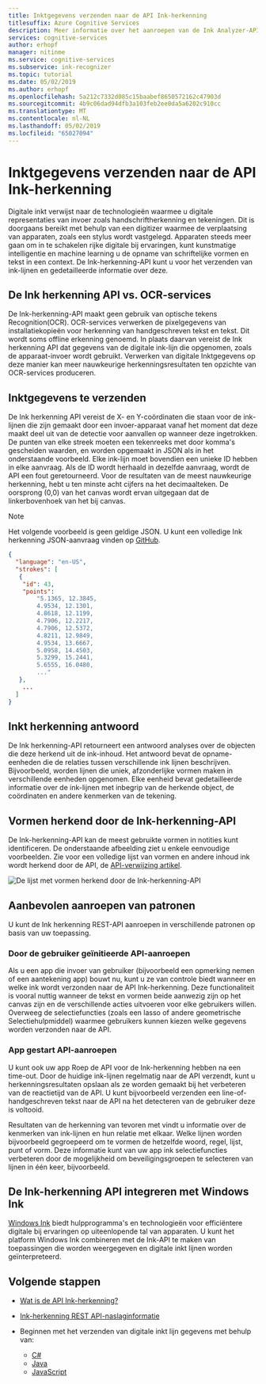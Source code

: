 ```yaml
---
title: Inktgegevens verzenden naar de API Ink-herkenning
titlesuffix: Azure Cognitive Services
description: Meer informatie over het aanroepen van de Ink Analyzer-API voor verschillende toepassingen
services: cognitive-services
author: erhopf
manager: nitinme
ms.service: cognitive-services
ms.subservice: ink-recognizer
ms.topic: tutorial
ms.date: 05/02/2019
ms.author: erhopf
ms.openlocfilehash: 5a212c7332d085c15baabef8650572162c47903d
ms.sourcegitcommit: 4b9c06dad94dfb3a103feb2ee0da5a6202c910cc
ms.translationtype: MT
ms.contentlocale: nl-NL
ms.lasthandoff: 05/02/2019
ms.locfileid: "65027094"
---
```

# <a name="send-ink-data-to-the-ink-recognizer-api"></a>Inktgegevens verzenden naar de API Ink-herkenning 

Digitale inkt verwijst naar de technologieën waarmee u digitale representaties van invoer zoals handschriftherkenning en tekeningen. Dit is doorgaans bereikt met behulp van een digitizer waarmee de verplaatsing van apparaten, zoals een stylus wordt vastgelegd. Apparaten steeds meer gaan om in te schakelen rijke digitale bij ervaringen, kunt kunstmatige intelligentie en machine learning u de opname van schriftelijke vormen en tekst in een context. De Ink-herkenning-API kunt u voor het verzenden van ink-lijnen en gedetailleerde informatie over deze. 

## <a name="the-ink-recognizer-api-vs-ocr-services"></a>De Ink herkenning API vs. OCR-services

De Ink-herkenning-API maakt geen gebruik van optische tekens Recognition(OCR). OCR-services verwerken de pixelgegevens van installatiekopieën voor herkenning van handgeschreven tekst en tekst. Dit wordt soms offline erkenning genoemd. In plaats daarvan vereist de Ink herkenning API dat gegevens van de digitale ink-lijn die opgenomen, zoals de apparaat-invoer wordt gebruikt. Verwerken van digitale Inktgegevens op deze manier kan meer nauwkeurige herkenningsresultaten ten opzichte van OCR-services produceren. 

## <a name="sending-ink-data"></a>Inktgegevens te verzenden

De Ink herkenning API vereist de X- en Y-coördinaten die staan voor de ink-lijnen die zijn gemaakt door een invoer-apparaat vanaf het moment dat deze maakt deel uit van de detectie voor aanvallen op wanneer deze ingetrokken. De punten van elke streek moeten een tekenreeks met door komma's gescheiden waarden, en worden opgemaakt in JSON als in het onderstaande voorbeeld. Elke ink-lijn moet bovendien een unieke ID hebben in elke aanvraag. Als de ID wordt herhaald in dezelfde aanvraag, wordt de API een fout geretourneerd. Voor de resultaten van de meest nauwkeurige herkenning, hebt u ten minste acht cijfers na het decimaalteken. De oorsprong (0,0) van het canvas wordt ervan uitgegaan dat de linkerbovenhoek van het bij canvas.

> [!NOTE]
> Het volgende voorbeeld is geen geldige JSON. U kunt een volledige Ink herkenning JSON-aanvraag vinden op [GitHub](https://go.microsoft.com/fwlink/?linkid=2089909).
 
```json
{
  "language": "en-US",
  "strokes": [
   {
    "id": 43,
    "points": 
        "5.1365, 12.3845,
        4.9534, 12.1301,
        4.8618, 12.1199,
        4.7906, 12.2217,
        4.7906, 12.5372,
        4.8211, 12.9849,
        4.9534, 13.6667,
        5.0958, 14.4503,
        5.3299, 15.2441,
        5.6555, 16.0480,
        ..."
   },
    ...
  ]
}
```

## <a name="ink-recognizer-response"></a>Inkt herkenning antwoord

De Ink herkenning-API retourneert een antwoord analyses over de objecten die deze herkend uit de ink-inhoud. Het antwoord bevat de opname-eenheden die de relaties tussen verschillende ink lijnen beschrijven. Bijvoorbeeld, worden lijnen die uniek, afzonderlijke vormen maken in verschillende eenheden opgenomen. Elke eenheid bevat gedetailleerde informatie over de ink-lijnen met inbegrip van de herkende object, de coördinaten en andere kenmerken van de tekening.

## <a name="shapes-recognized-by-the-ink-recognizer-api"></a>Vormen herkend door de Ink-herkenning-API

De Ink-herkenning-API kan de meest gebruikte vormen in notities kunt identificeren. De onderstaande afbeelding ziet u enkele eenvoudige voorbeelden. Zie voor een volledige lijst van vormen en andere inhoud ink wordt herkend door de API, de [API-verwijzing artikel](https://go.microsoft.com/fwlink/?linkid=2089907). 

![De lijst met vormen herkend door de Ink-herkenning-API](../media/shapes.png)

## <a name="recommended-calling-patterns"></a>Aanbevolen aanroepen van patronen

U kunt de Ink herkenning REST-API aanroepen in verschillende patronen op basis van uw toepassing. 

### <a name="user-initiated-api-calls"></a>Door de gebruiker geïnitieerde API-aanroepen

Als u een app die invoer van gebruiker (bijvoorbeeld een opmerking nemen of een aantekening app) bouwt nu, kunt u ze van controle biedt wanneer en welke ink wordt verzonden naar de API Ink-herkenning. Deze functionaliteit is vooral nuttig wanneer de tekst en vormen beide aanwezig zijn op het canvas zijn en de verschillende acties uitvoeren voor elke gebruikers willen. Overweeg de selectiefuncties (zoals een lasso of andere geometrische Selectiehulpmiddel) waarmee gebruikers kunnen kiezen welke gegevens worden verzonden naar de API.  

### <a name="app-initiated-api-calls"></a>App gestart API-aanroepen

U kunt ook uw app Roep de API voor de Ink-herkenning hebben na een time-out. Door de huidige ink-lijnen regelmatig naar de API verzendt, kunt u herkenningsresultaten opslaan als ze worden gemaakt bij het verbeteren van de reactietijd van de API. U kunt bijvoorbeeld verzenden een line-of-handgeschreven tekst naar de API na het detecteren van de gebruiker deze is voltooid. 

Resultaten van de herkenning van tevoren met vindt u informatie over de kenmerken van ink-lijnen en hun relatie met elkaar. Welke lijnen worden bijvoorbeeld gegroepeerd om te vormen de hetzelfde woord, regel, lijst, punt of vorm. Deze informatie kunt van uw app ink selectiefuncties verbeteren door de mogelijkheid om beveiligingsgroepen te selecteren van lijnen in één keer, bijvoorbeeld.

## <a name="integrate-the-ink-recognizer-api-with-windows-ink"></a>De Ink-herkenning API integreren met Windows Ink

[Windows Ink](https://docs.microsoft.com/windows/uwp/design/input/pen-and-stylus-interactions) biedt hulpprogramma's en technologieën voor efficiëntere digitale bij ervaringen op uiteenlopende tal van apparaten. U kunt het platform Windows Ink combineren met de Ink-API te maken van toepassingen die worden weergegeven en digitale inkt lijnen worden geïnterpreteerd.

## <a name="next-steps"></a>Volgende stappen

* [Wat is de API Ink-herkenning?](../overview.md)
* [Ink-herkenning REST API-naslaginformatie](https://go.microsoft.com/fwlink/?linkid=2089907)

* Beginnen met het verzenden van digitale inkt lijn gegevens met behulp van:
    * [C#](../quickstarts/csharp.md)
    * [Java](../quickstarts/java.md)
    * [JavaScript](../quickstarts/javascript.md)